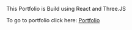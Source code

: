 This Portfolio is Build using React and Three.JS

To go to portfolio click here: [Portfolio](https://alam-shaikh-portfolio.netlify.app/)

